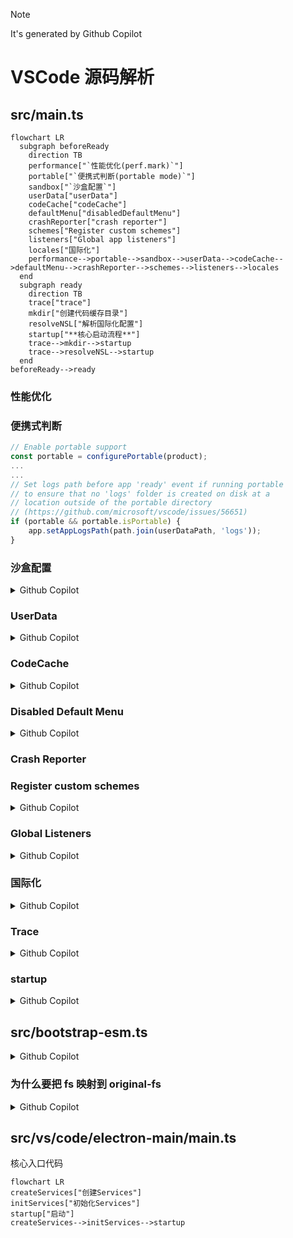 >[!note]
> It's generated by Github Copilot

# VSCode 源码解析

## src/main.ts

```mermaid
flowchart LR
  subgraph beforeReady
    direction TB
    performance["`性能优化(perf.mark)`"]
    portable["`便携式判断(portable mode)`"]
    sandbox["`沙盒配置`"]
    userData["userData"]
    codeCache["codeCache"]
    defaultMenu["disabledDefaultMenu"]
    crashReporter["crash reporter"]
    schemes["Register custom schemes"]
    listeners["Global app listeners"]
    locales["国际化"]
    performance-->portable-->sandbox-->userData-->codeCache-->defaultMenu-->crashReporter-->schemes-->listeners-->locales
  end
  subgraph ready
    direction TB
    trace["trace"]
    mkdir["创建代码缓存目录"]
    resolveNSL["解析国际化配置"]
    startup["**核心启动流程**"]
    trace-->mkdir-->startup
    trace-->resolveNSL-->startup
  end
beforeReady-->ready
```

### 性能优化
### 便携式判断
```typescript
// Enable portable support
const portable = configurePortable(product);
...
...
// Set logs path before app 'ready' event if running portable
// to ensure that no 'logs' folder is created on disk at a
// location outside of the portable directory
// (https://github.com/microsoft/vscode/issues/56651)
if (portable && portable.isPortable) {
	app.setAppLogsPath(path.join(userDataPath, 'logs'));
}
```
### 沙盒配置

<details>

<summary>Github Copilot</summary>


> # VS Code 沙盒配置分析
> 这段代码负责配置 VS Code 中的 Electron 沙盒（sandbox）机制，这是一个重要的安全特性。
> ## 核心功能
> 这部分代码解析命令行参数并配置 Electron 相关的开关选项。
> ## 沙盒策略逻辑
> 这段代码实现了一个三路条件逻辑：
> - 启用沙盒条件：
>   - sandbox 参数为 true
>   - 未指定 disable-chromium-sandbox 命令行参数
>   - 配置文件中未设置 disable-chromium-sandbox: true
> - 特殊情况处理：
>   - 当指定了 --no-sandbox 但未指定 disable-gpu-sandbox 时，禁用 GPU 沙盒
> - 默认行为：
>   - 如果以上条件都不满足，则同时禁用普通沙盒和 GPU 沙盒
> 这是 Electron 应用程序中提高安全性的关键配置，用于隔离应用程序的不同部分，防止潜在的安全漏洞。


</details>

### UserData

<details>

<summary>Github Copilot</summary>


> # `userData` 配置代码分析
> 这段代码是 VS Code 的核心逻辑，负责设置应用程序的用户数据路径。
> ## userData 的作用
> 在 VS Code (以及所有 Electron 应用程序) 中，`userData` 目录是存储用户特定数据的关键位置，包含：
> - 用户设置和首选项
> - 已安装的扩展
> - 工作区配置
> - 应用程序状态信息
> - 临时文件和缓存
> - 日志文件
> ## 代码解析
> ```typescript
> // 在 app 'ready' 事件前设置 userData 路径
> const userDataPath = getUserDataPath(args, product.nameShort ?? 'code-oss-dev');
> if (process.platform === 'win32') {
>    const userDataUNCHost = getUNCHost(userDataPath);
>    if (userDataUNCHost) {
>        addUNCHostToAllowlist(userDataUNCHost); // 启用在 userDataPath 中使用 UNC 路径
>    }
> }
> app.setPath('userData', userDataPath);
> ```
> 这段代码执行两个主要操作：
> 1. 获取用户数据路径：调用 `getUserDataPath()` 函数，传入命令行参数和产品名称
> 2. 将该路径设置为 Electron 的 `userData` 路径
> ## 边界情况处理
> 这里也包含一个边界情况处理：Windows 平台上对 UNC 路径的特殊处理。
> **UNC 路径处理**：
> - 对于 Windows 用户，检查 userData 路径是否是网络路径(如 `\\server\share\folder`)
> - 如果是，调用 `addUNCHostToAllowlist` 函数将该网络主机添加到允许列表中
> - 这确保了 VS Code 可以正确访问存储在网络位置的用户数据
> 这个 UNC 路径处理确保 VS Code 在企业环境中正常工作，即使用户配置文件存储在网络位置。

</details>

### CodeCache

<details>

<summary>Github Copilot</summary>


> # `codeCachePath` 的作用分析
> 这段代码是 VS Code 的核心优化逻辑，用于获取代码缓存路径。
> ## 主要功能
> `codeCachePath` 用于存储 V8 JavaScript 引擎编译后的代码缓存，这是提高 VS Code 启动性能的关键机制。
> ```typescript
> // Resolve code cache path
> const codeCachePath = getCodeCachePath();
> ```
> 通过查看 `getCodeCachePath()` 函数实现，可以了解其详细逻辑：
> ```typescript
> function getCodeCachePath(): string | undefined {
> 	// 如果通过命令行参数明确禁用
> 	if (process.argv.indexOf('--no-cached-data') > 0) {
> 		return undefined;
> 	}
> 	// 开发模式下不使用缓存
> 	if (process.env['VSCODE_DEV']) {
> 		return undefined;
> 	}
> 	// 需要 commit ID
> 	const commit = product.commit;
> 	if (!commit) {
> 		return undefined;
> 	}
> 	return path.join(userDataPath, 'CachedData', commit);
> }
> ```
> ## 技术原理
> 代码缓存的工作原理：
> - 缓存 JS 代码的编译结果（字节码），避免每次启动时重新解析和编译
> - 路径包含特定的 commit ID，确保不同版本使用独立的缓存
> - 显著减少启动时间，特别是在大型应用如 VS Code 中效果明显
> ## 使用方式
> 在应用启动过程中，该路径被设置为环境变量并在后续初始化步骤中使用：
> ```typescript
> process.env['VSCODE_CODE_CACHE_PATH'] = codeCachePath || '';
> ```
> 这个优化对 VS Code 的快速启动至关重要，尤其当应用规模不断增长时。

</details>

### Disabled Default Menu

<details>

<summary>Github Copilot</summary>


> # `Menu.setApplicationMenu(null)` 分析
> 这行代码是 VSCode 的**核心逻辑**部分，而不是处理边界情况。
> ```typescript
> // Disable default menu (https://github.com/electron/electron/issues/35512)
> Menu.setApplicationMenu(null);
> ```
> ## 功能说明
> 这段代码通过将应用程序菜单设置为 `null` 来禁用 Electron 的默认菜单栏。这是 VSCode 启动流程中的一个重要步骤，因为：
> 1. VSCode 实现了自己的自定义菜单系统，不依赖 Electron 的默认菜单
> 2. 需要先禁用默认菜单，然后在应用程序的其他部分再创建和设置自定义菜单
> ## 实现原因
> 注释中引用的 GitHub issue (#35512) 说明这是有意为之的设计选择，与 Electron 默认菜单行为有关。VSCode 需要完全控制其菜单系统，以提供一致的跨平台体验和丰富的自定义选项。
> 此代码与沙盒配置、用户数据路径设置等一样，都是 VSCode 启动过程中的基础设置步骤，属于应用程序初始化阶段的核心逻辑。


</details>

### Crash Reporter
### Register custom schemes

<details>

<summary>Github Copilot</summary>


> # 自定义协议注册分析
> 这段代码是 VS Code 的**核心逻辑**，负责注册和配置 VS Code 使用的两个关键自定义 URL 协议。
> ## 功能解析
> ```typescript
> // Register custom schemes with privileges
> protocol.registerSchemesAsPrivileged([
> 	{
> 		scheme: 'vscode-webview',
> 		privileges: { standard: true, secure: true, supportFetchAPI: true, corsEnabled: true, allowServiceWorkers: true, codeCache: true }
> 	},
> 	{
> 		scheme: 'vscode-file',
> 		privileges: { secure: true, standard: true, supportFetchAPI: true, corsEnabled: true, codeCache: true }
> 	}
> ]);
> ```
> 该代码注册了两个自定义 URL 协议：
> 1. **vscode-webview**：为 VS Code 的 WebView 功能提供支持
>    - 具有完整特权集，包括 Service Worker 支持
>    - 允许 WebView 内容安全地与主进程通信
> 2. **vscode-file**：提供对本地文件的安全访问
>    - 与标准文件协议不同，具有额外安全约束
>    - 支持代码缓存以提高性能
> 这是 VS Code 架构的基础部分，没有这些自定义协议的注册，编辑器的许多核心功能（如扩展 UI、Markdown 预览、自定义编辑器等）都无法正常工作。
> 这些协议注册必须在应用初始化阶段完成，以确保 Electron 的渲染器进程能够正确识别和处理这些特殊 URL。
> Similar code found with 1 license type


</details>

### Global Listeners

<details>

<summary>Github Copilot</summary>


> # `registerListeners()` 分析
> 这段代码是 VS Code 的**核心逻辑**，负责设置全局应用程序事件监听器。
> ## 主要功能
> ```typescript
> // Global app listeners
> registerListeners();
> ```
> 这行代码调用的 `registerListeners()` 函数在 VS Code 启动过程中扮演着关键角色，它：
> 1. 注册处理文件打开请求的事件监听器
> 2. 设置 URL 协议处理的事件回调
> ## 具体实现
> 查看 `registerListeners()` 函数的完整实现：
> ```typescript
> function registerListeners(): void {
> 	/**
> 	 * macOS: when someone drops a file to the not-yet running VSCode, the open-file event fires even before
> 	 * the app-ready event. We listen very early for open-file and remember this upon startup as path to open.
> 	 */
> 	const macOpenFiles: string[] = [];
> 	(globalThis as any)['macOpenFiles'] = macOpenFiles;
> 	app.on('open-file', function(event, path) {
> 		macOpenFiles.push(path);
> 	});
> 	/**
> 	 * macOS: react to open-url requests.
> 	 */
> 	const openUrls: string[] = [];
> 	const onOpenUrl = function(event: { preventDefault: () => void }, url: string) {
> 		event.preventDefault();
> 		openUrls.push(url);
> 	};
> 	app.on('will-finish-launching', function() {
> 		app.on('open-url', onOpenUrl);
> 	});
> 	(globalThis as any)['getOpenUrls'] = function() {
> 		app.removeListener('open-url', onOpenUrl);
> 		return openUrls;
> 	};
> }
> ```
> 这是 VS Code 启动流程的核心部分，确保应用程序能够正确响应各种外部请求。


</details>

### 国际化

<details>

<summary>Github Copilot</summary>


> # VS Code 国际化配置分析
> 这段代码是 VS Code 的**核心逻辑**和**边界情况处理**的结合，负责设置应用程序的国际化（i18n）支持。
> ## 核心逻辑部分
> ```typescript
> // 可以在 app.ready 事件前解析 NLS 配置（如果在 argv.json 中已定义）
> // 否则只能在 app.ready 事件后解析 NLS，以获取 OS 区域设置
> let nlsConfigurationPromise: Promise<INLSConfiguration> | undefined = undefined;
> // 获取操作系统首选语言用于语言推荐
> // 在 Linux 上，当用户仅配置了 'C' 区域设置时，API 可能返回空数组
> // 无论哪种操作系统，如果数组为空，默认使用 'en'
> const osLocale = processZhLocale((app.getPreferredSystemLanguages()?.[0] ?? 'en').toLowerCase());
> const userLocale = getUserDefinedLocale(argvConfig);
> if (userLocale) {
> 	nlsConfigurationPromise = resolveNLSConfiguration({
> 		userLocale,
> 		osLocale,
> 		commit: product.commit,
> 		userDataPath,
> 		nlsMetadataPath: __dirname
> 	});
> }
> ```
> ## 边界情况处理
> ```typescript
> // 传入区域设置到 Electron，确保 Windows Control Overlay 在 Windows 上正确渲染
> // 由于 https://github.com/microsoft/vscode/issues/167543 问题
> // 暂时不在 macOS 上传入区域设置
> // 如果区域设置是 `qps-ploc`，表示使用的是微软伪语言包
> // 在这种情况下，使用 `en` 作为 Electron 区域设置
> if (process.platform === 'win32' || process.platform === 'linux') {
> 	const electronLocale = (!userLocale || userLocale === 'qps-ploc') ? 'en' : userLocale;
> 	app.commandLine.appendSwitch('lang', electronLocale);
> }
> ```
> 这段代码处理了几个重要的边界情况：
> 1. 中文语言特殊处理 (`processZhLocale` 函数)
> 2. 在没有找到区域设置时回退到英语
> 3. 微软伪语言包 (`qps-ploc`) 的特殊处理
> 4. macOS 平台的特殊处理（不设置区域设置）
> 这是 VS Code 作为全球化应用程序的关键部分，确保不同语言环境的用户都能获得良好体验。


</details>

### Trace

<details>

<summary>Github Copilot</summary>


> # 调试跟踪配置代码分析
> 这段代码是**边界情况处理**，专门用于支持调试和性能分析场景，而不是 VS Code 的核心运行逻辑。
> ## 功能解析
> ```typescript
> if (args['trace']) {
> 	let traceOptions: Electron.TraceConfig | Electron.TraceCategoriesAndOptions;
> 	if (args['trace-memory-infra']) {
> 		const customCategories = args['trace-category-filter']?.split(',') || [];
> 		customCategories.push('disabled-by-default-memory-infra', 'disabled-by-default-memory-infra.v8.code_stats');
> 		traceOptions = {
> 			included_categories: customCategories,
> 			excluded_categories: ['*'],
> 			memory_dump_config: {
> 				allowed_dump_modes: ['light', 'detailed'],
> 				triggers: [
> 					{
> 						type: 'periodic_interval',
> 						mode: 'detailed',
> 						min_time_between_dumps_ms: 10000
> 					},
> 					{
> 						type: 'periodic_interval',
> 						mode: 'light',
> 						min_time_between_dumps_ms: 1000
> 					}
> 				]
> 			}
> 		};
> 	} else {
> 		traceOptions = {
> 			categoryFilter: args['trace-category-filter'] || '*',
> 			traceOptions: args['trace-options'] || 'record-until-full,enable-sampling'
> 		};
> 	}
> 	contentTracing.startRecording(traceOptions).finally(() => onReady());
> } else {
> 	onReady();
> }
> ```
> 这段代码是一个特殊的调试工具，仅在使用 `--trace` 命令行参数启动 VS Code 时才会激活。它提供两种不同的跟踪配置：
> 1. **内存基础设施跟踪** (通过 `--trace-memory-infra` 启用)：
>    - 配置定期内存转储（轻量和详细两种模式）
>    - 包含特定内存相关的跟踪类别
> 2. **一般性能跟踪**：
>    - 使用命令行提供的类别过滤器或默认跟踪所有类别
>    - 允许自定义跟踪选项
> 无论是否启用跟踪，最终都会调用 `onReady()` 继续应用程序的启动流程。
> 这属于边界情况处理，因为它:
> - 仅在特定命令行参数存在时才激活
> - 服务于调试/诊断而非核心功能
> - 普通用户几乎不会使用这些参数


</details>

### startup


<details>

<summary>Github Copilot</summary>


> # `startup` 函数分析
> 这段代码是 VS Code 的**核心逻辑**，实现了 VS Code 的主要启动流程。
> ## 函数分析
> ```typescript
> /**
>  * Main startup routine
>  */
> async function startup(codeCachePath: string | undefined, nlsConfig: INLSConfiguration): Promise<void> {
> 	process.env['VSCODE_NLS_CONFIG'] = JSON.stringify(nlsConfig);
> 	process.env['VSCODE_CODE_CACHE_PATH'] = codeCachePath || '';
> 	// Bootstrap ESM
> 	await bootstrapESM();
> 	// Load Main
> 	await import('./vs/code/electron-main/main.js');
> 	perf.mark('code/didRunMainBundle');
> }
> ```
> 这个函数是 VS Code 启动的核心，执行以下几个关键步骤：
> 1. **配置环境变量**：设置国际化配置和代码缓存路径
> 2. **引导模块系统**：通过 `bootstrapESM()` 初始化 ES 模块系统
> 3. **加载主程序**：动态导入主模块 `./vs/code/electron-main/main.js`
> 4. **性能标记**：记录完成主程序包运行的性能时间点
> 这个函数本质上是应用程序启动序列的核心部分，而不是处理边缘情况的代码。它代表了 VS Code 从 Electron 层到实际应用程序加载的关键转换点。


</details>

## src/bootstrap-esm.ts

<details>

<summary>Github Copilot</summary>


> # bootstrap-esm.ts 文件分析
> ## 文件作用
> bootstrap-esm.ts 是 VS Code 核心启动过程中的关键组件，负责引导 ECMAScript 模块 (ESM) 系统并完成以下核心初始化任务：
> 1. **模块解析钩子配置**
>    - 将 'fs' 模块重定向到 'original-fs'，确保在 Electron 环境中正确处理文件系统操作
>    - 注册特殊的模块加载器以处理特定的模块解析逻辑
> 2. **全局状态初始化**
>    - 设置关键全局变量如 `_VSCODE_PRODUCT_JSON` 和 `_VSCODE_PACKAGE_JSON`
>    - 处理开发环境下的产品配置覆盖
> 3. **国际化 (NLS) 支持**
>    - 加载和配置本地化资源
>    - 处理语言包的加载和回退逻辑
>    - 记录性能指标以跟踪 NLS 加载时间
> ## 主要功能
> 文件导出一个关键函数 `bootstrapESM()`，在主应用程序启动序列中被调用：
> ```typescript
> export async function bootstrapESM(): Promise<void> {
>     // NLS
>     await setupNLS();
> }
> ```
> ## 如果缺少此文件的后果
> 如果这个文件不存在，VS Code 将无法正常启动：
> 1. **启动序列中断**
>    - main.ts 中的 `startup()` 函数直接调用 `bootstrapESM()`
>    - 缺少这个函数会导致启动流程中断
> 2. **模块加载失败**
>    - 没有 fs 模块重定向，将导致 Electron 环境中的文件系统操作不可靠
> 3. **国际化支持缺失**
>    - 无法加载语言包
>    - 所有界面将回退到默认英文，忽略用户语言首选项
> 4. **全局配置缺失**
>    - 依赖全局产品信息的代码将失败
>    - 无法正确识别产品特性和配置
> 5. **性能跟踪受损**
>    - 性能标记点缺失，影响诊断和性能分析能力
> 这个文件是 VS Code 模块化架构和启动流程的核心部分，确保应用程序的各个组件能够正确初始化和协同工作。

</details>

### 为什么要把 fs 映射到 original-fs

<details>

<summary>Github Copilot</summary>

> # Purpose of Mapping 'fs' to 'original-fs'
> This code maps the 'fs' module to 'original-fs' in Electron environments for an important reason:
> In Electron applications, the standard 'fs' module is often modified to implement security restrictions or provide sandboxed file system operations for renderer processes. These restrictions could limit VS Code's ability to perform necessary file operations.
> The 'original-fs' module in Electron provides access to the unmodified Node.js file system API with full capabilities. By redirecting 'fs' imports to 'original-fs', the code ensures VS Code can use unrestricted file system access when running in an Electron context.
> The implementation:
> 1. Only activates in Electron environments (checked with conditions)
> 2. Uses a custom ES module loader hook to intercept 'fs' imports
> 3. Redirects them to 'node:original-fs'
> This ensures VS Code maintains full file system access capabilities necessary for its core functionality like reading/writing files and working with project directories.

</details>

## src/vs/code/electron-main/main.ts
核心入口代码

```mermaid
flowchart LR
createServices["创建Services"]
initServices["初始化Services"]
startup["启动"]
createServices-->initServices-->startup
```
